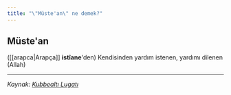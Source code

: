 ```yaml
---
title: "\"Müste'an\" ne demek?"
---
```


## Müste'an
([[arapca|Arapça]] **istîane**'den) Kendisinden yardım istenen, yardımı dilenen (Allah)

---
*Kaynak: [Kubbealtı Lugatı](https://www.lugatim.com/s/müstean)*